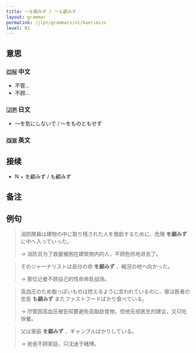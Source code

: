 ```yaml
---
title: 〜を顧みず / 〜も顧みず
layout: grammar
permalink: /jlpt/grammars/n1/kaerimizu
level: N1
---
```


## 意思

### 🇨🇳 中文

- 不管…
- 不顾…

### 🇯🇵 日文

- 〜を気にしないで / 〜をものともせず

### 🇬🇧 英文


## 接续

- N + を顧みず / も顧みず

## 备注


## 例句

> 消防隊員は建物の中に取り残された人を救助するために、危険 **を顧みず** に中へ入っていった。
>
> → 消防员为了救援被困在建筑物内的人，不顾危险地进去了。

> そのジャーナリストは自分の命 **を顧みず** 、戦況の地へ向かった。
>
> → 那位记者不顾自己的性命奔赴战场。

> 高血圧のため脂っぽいものは控えるように言われているのに、彼は医者の忠告 **も顧みず** またファストフードばかり食べている。
>
> → 尽管因高血压被告知要避免高脂肪食物，但他无视医生的建议，又只吃快餐。

> 父は家庭 **を顧みず** 、ギャンブルばかりしている。
>
> → 爸爸不顾家庭，只沈迷于赌博。

